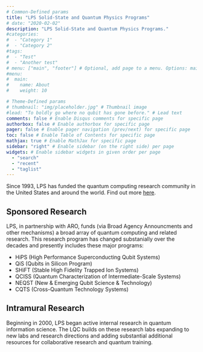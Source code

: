 ```yaml
---
# Common-Defined params
title: "LPS Solid-State and Quantum Physics Programs"
# date: "2020-02-02"
description: "LPS Solid-State and Quantum Physics Programs."
#categories:
#  - "Category 1"
#  - "Category 2"
#tags:
#  - "Test"
#  - "Another test"
# menu: ["main", "footer"] # Optional, add page to a menu. Options: main, side, footer
#menu:
#  main:
#    name: About
#    weight: 10

# Theme-Defined params
# thumbnail: "img/placeholder.jpg" # Thumbnail image
#lead: "To boldly go where no qubit has gone before." # Lead text
comments: false # Enable Disqus comments for specific page
authorbox: false # Enable authorbox for specific page
pager: false # Enable pager navigation (prev/next) for specific page
toc: false # Enable Table of Contents for specific page
mathjax: true # Enable MathJax for specific page
sidebar: "right" # Enable sidebar (on the right side) per page
widgets: # Enable sidebar widgets in given order per page
  - "search"
  - "recent"
  - "taglist"
---
```



Since 1993, LPS has funded the quantum computing research community in the United States and around the world. Find out more [here](http://www.lps.umd.edu/solid-state-quantum-physics/).

## Sponsored Research
LPS, in partnership with ARO, funds (via Broad Agency Announcments and other mechanisms) a broad array of quantum computing and related research. This research program has changed substanially over the decades and presently includes these major programs:

 - HiPS (High Performance Superconducting Qubit Systems)
 - QiS (Qubits in Silicon Program)
 - SHiFT (Stable High Fidelity Trapped Ion Systems)
 - QCISS (Quantum Characterization of Intermediate-Scale Systems)
 - NEQST (New & Emerging Qubit Science & Technology)
 - CQTS (Cross-Quantum Technology Systems)

## Intramural Research
Beginning in 2000, LPS began active internal research in quantum information science. The LQC builds on these research labs expanding to new labs and research directions and adding substantial additional resources for collaborative research and quantum training.